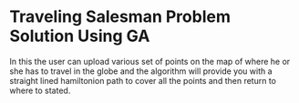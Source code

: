 # Traveling Salesman Problem Solution Using GA
<p>In this the user can upload various set of points on the map of where he or she has to travel in the globe and the algorithm will provide you with a straight lined hamiltonion path to cover all the points and then return to where to stated.
</p>
